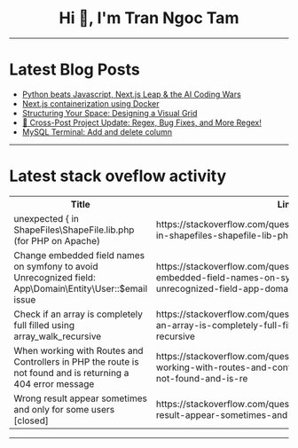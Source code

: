 <h1 align="center">Hi 👋, I'm Tran Ngoc Tam</h1>

---

# Latest Blog Posts 
<!-- BLOG-POST-LIST:START -->
- [Python beats Javascript, Next.js Leap &amp; the AI Coding Wars](https://dev.to/dev007777/python-beats-javascript-nextjs-leap-the-ai-coding-wars-1kd2)
- [Next.js containerization using Docker](https://dev.to/redrobotdev/nextjs-containerization-using-docker-dl3)
- [Structuring Your Space: Designing a Visual Grid](https://dev.to/sandr0p/structuring-your-space-designing-a-visual-grid-4fao)
- [📝 Cross-Post Project Update: Regex, Bug Fixes, and More Regex!](https://dev.to/jesse_chong_3bcc276c4f950/cross-post-project-update-regex-bug-fixes-and-more-regex-nj6)
- [MySQL Terminal: Add and delete column](https://dev.to/xxzeroxx/mysql-terminal-add-and-delete-column-3pcm)
<!-- BLOG-POST-LIST:END -->

---

# Latest stack oveflow activity
<table>
  <tr><th>Title</th><th>Link</th></tr>
  <!-- STACKOVERFLOW:START --><tr><td>unexpected { in ShapeFiles\ShapeFile.lib.php &lpar;for PHP on Apache&rpar;</td><td>https://stackoverflow.com/questions/79156509/unexpected-in-shapefiles-shapefile-lib-php-for-php-on-apache</td></tr><tr><td>Change embedded field names on symfony to avoid Unrecognized field: App\Domain\Entity\User::$email issue</td><td>https://stackoverflow.com/questions/79156490/change-embedded-field-names-on-symfony-to-avoid-unrecognized-field-app-domain-e</td></tr><tr><td>Check if an array is completely full filled using array_walk_recursive</td><td>https://stackoverflow.com/questions/79156422/check-if-an-array-is-completely-full-filled-using-array-walk-recursive</td></tr><tr><td>When working with Routes and Controllers in PHP the route is not found and is returning a 404 error message</td><td>https://stackoverflow.com/questions/79156069/when-working-with-routes-and-controllers-in-php-the-route-is-not-found-and-is-re</td></tr><tr><td>Wrong result appear sometimes and only for some users [closed]</td><td>https://stackoverflow.com/questions/79155889/wrong-result-appear-sometimes-and-only-for-some-users</td></tr><!-- STACKOVERFLOW:END -->
</table>

---


